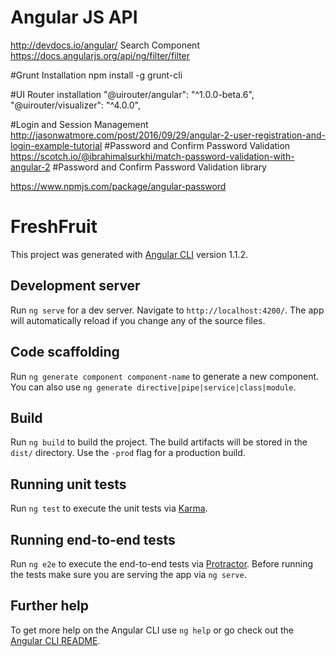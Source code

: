 # Angular JS API
http://devdocs.io/angular/
Search Component
https://docs.angularjs.org/api/ng/filter/filter

#Grunt Installation
npm install -g grunt-cli

#UI Router installation
 "@uirouter/angular": "^1.0.0-beta.6",
 	"@uirouter/visualizer": "^4.0.0",

#Login and Session Management
http://jasonwatmore.com/post/2016/09/29/angular-2-user-registration-and-login-example-tutorial
#Password and Confirm Password Validation
https://scotch.io/@ibrahimalsurkhi/match-password-validation-with-angular-2
#Password and Confirm Password Validation library

https://www.npmjs.com/package/angular-password

# FreshFruit

This project was generated with [Angular CLI](https://github.com/angular/angular-cli) version 1.1.2.

## Development server

Run `ng serve` for a dev server. Navigate to `http://localhost:4200/`. The app will automatically reload if you change any of the source files.

## Code scaffolding

Run `ng generate component component-name` to generate a new component. You can also use `ng generate directive|pipe|service|class|module`.

## Build

Run `ng build` to build the project. The build artifacts will be stored in the `dist/` directory. Use the `-prod` flag for a production build.

## Running unit tests

Run `ng test` to execute the unit tests via [Karma](https://karma-runner.github.io).

## Running end-to-end tests

Run `ng e2e` to execute the end-to-end tests via [Protractor](http://www.protractortest.org/).
Before running the tests make sure you are serving the app via `ng serve`.

## Further help

To get more help on the Angular CLI use `ng help` or go check out the [Angular CLI README](https://github.com/angular/angular-cli/blob/master/README.md).
